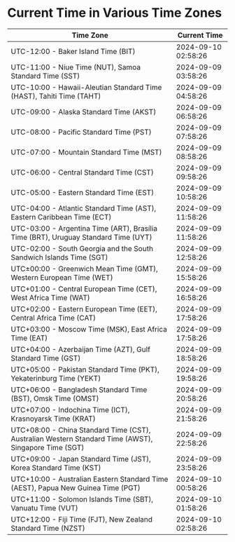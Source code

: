 # Current Time in Various Time Zones

| Time Zone | Current Time |
|-----------|--------------|
| UTC-12:00 - Baker Island Time (BIT) | 2024-09-10 02:58:26 |
| UTC-11:00 - Niue Time (NUT), Samoa Standard Time (SST) | 2024-09-09 03:58:26 |
| UTC-10:00 - Hawaii-Aleutian Standard Time (HAST), Tahiti Time (TAHT) | 2024-09-09 04:58:26 |
| UTC-09:00 - Alaska Standard Time (AKST) | 2024-09-09 06:58:26 |
| UTC-08:00 - Pacific Standard Time (PST) | 2024-09-09 07:58:26 |
| UTC-07:00 - Mountain Standard Time (MST) | 2024-09-09 08:58:26 |
| UTC-06:00 - Central Standard Time (CST) | 2024-09-09 09:58:26 |
| UTC-05:00 - Eastern Standard Time (EST) | 2024-09-09 10:58:26 |
| UTC-04:00 - Atlantic Standard Time (AST), Eastern Caribbean Time (ECT) | 2024-09-09 11:58:26 |
| UTC-03:00 - Argentina Time (ART), Brasília Time (BRT), Uruguay Standard Time (UYT) | 2024-09-09 11:58:26 |
| UTC-02:00 - South Georgia and the South Sandwich Islands Time (SGT) | 2024-09-09 12:58:26 |
| UTC±00:00 - Greenwich Mean Time (GMT), Western European Time (WET) | 2024-09-09 15:58:26 |
| UTC+01:00 - Central European Time (CET), West Africa Time (WAT) | 2024-09-09 16:58:26 |
| UTC+02:00 - Eastern European Time (EET), Central Africa Time (CAT) | 2024-09-09 17:58:26 |
| UTC+03:00 - Moscow Time (MSK), East Africa Time (EAT) | 2024-09-09 17:58:26 |
| UTC+04:00 - Azerbaijan Time (AZT), Gulf Standard Time (GST) | 2024-09-09 18:58:26 |
| UTC+05:00 - Pakistan Standard Time (PKT), Yekaterinburg Time (YEKT) | 2024-09-09 19:58:26 |
| UTC+06:00 - Bangladesh Standard Time (BST), Omsk Time (OMST) | 2024-09-09 20:58:26 |
| UTC+07:00 - Indochina Time (ICT), Krasnoyarsk Time (KRAT) | 2024-09-09 21:58:26 |
| UTC+08:00 - China Standard Time (CST), Australian Western Standard Time (AWST), Singapore Time (SGT) | 2024-09-09 22:58:26 |
| UTC+09:00 - Japan Standard Time (JST), Korea Standard Time (KST) | 2024-09-09 23:58:26 |
| UTC+10:00 - Australian Eastern Standard Time (AEST), Papua New Guinea Time (PGT) | 2024-09-10 00:58:26 |
| UTC+11:00 - Solomon Islands Time (SBT), Vanuatu Time (VUT) | 2024-09-10 01:58:26 |
| UTC+12:00 - Fiji Time (FJT), New Zealand Standard Time (NZST) | 2024-09-10 02:58:26 |
